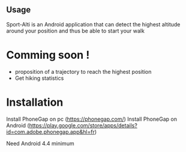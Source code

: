 ## Usage

Sport-Alti is an Android application that can detect the highest altitude around your position and thus be able to start your walk

# Comming soon !

  - proposition of a trajectory to reach the highest position
  - Get hiking statistics

# Installation

Install PhoneGap on pc (https://phonegap.com/)
Install PhoneGap on Android (https://play.google.com/store/apps/details?id=com.adobe.phonegap.app&hl=fr)
 
 Need Android 4.4 minimum
